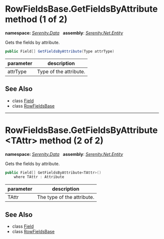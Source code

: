 # RowFieldsBase.GetFieldsByAttribute method (1 of 2)
**namespace:** *[Serenity.Data](../../README.md#serenity.data-namespace)*   **assembly**: *[Serenity.Net.Entity](../../README.md)*

Gets the fields by attribute.

```csharp
public Field[] GetFieldsByAttribute(Type attrType)
```

| parameter | description |
| --- | --- |
| attrType | Type of the attribute. |

## See Also

* class [Field](../Field.md)
* class [RowFieldsBase](../RowFieldsBase.md)

---

# RowFieldsBase.GetFieldsByAttribute&lt;TAttr&gt; method (2 of 2)
**namespace:** *[Serenity.Data](../../README.md#serenity.data-namespace)*   **assembly**: *[Serenity.Net.Entity](../../README.md)*

Gets the fields by attribute.

```csharp
public Field[] GetFieldsByAttribute<TAttr>()
    where TAttr : Attribute
```

| parameter | description |
| --- | --- |
| TAttr | The type of the attribute. |

## See Also

* class [Field](../Field.md)
* class [RowFieldsBase](../RowFieldsBase.md)
